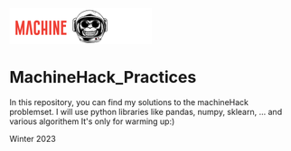 ![alt text](https://github.com/sarasadatnasr/MachineHack_Practices/blob/8c41b41ed843363d4a85c4225a8fcc0ba04c712b/image/MH.png)
# MachineHack_Practices
In this repository, you can find my solutions to the machineHack problemset.
I will use python libraries like pandas, numpy, sklearn, ... and various algorithem
It's only for warming up:)

Winter 2023
